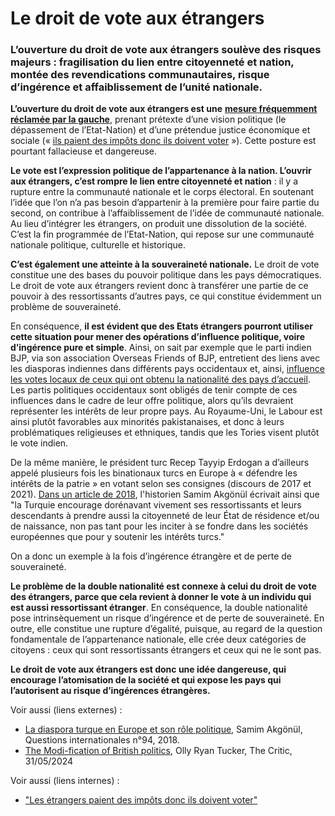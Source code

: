# Le droit de vote aux étrangers

### L’ouverture du droit de vote aux étrangers soulève des risques majeurs : fragilisation du lien entre citoyenneté et nation, montée des revendications communautaires, risque d’ingérence et affaiblissement de l’unité nationale.

**L’ouverture du droit de vote aux étrangers est une** [**mesure fréquemment réclamée par la gauche**](https://x.com/ErsiliaSoudais/status/1777704018933923953), prenant prétexte d’une vision politique (le dépassement de l’Etat-Nation) et d’une prétendue justice économique et sociale (« [ils paient des impôts donc ils doivent voter](les-etrangers-paient-des-impots-donc-ils-doivent-voter.md) »). Cette posture est pourtant fallacieuse et dangereuse.

**Le vote est l’expression politique de l’appartenance à la nation. L’ouvrir aux étrangers, c’est rompre le lien entre citoyenneté et nation** : il y a rupture entre la communauté nationale et le corps électoral. En soutenant l’idée que l’on n’a pas besoin d’appartenir à la première pour faire partie du second, on contribue à l’affaiblissement de l’idée de communauté nationale. Au lieu d’intégrer les étrangers, on produit une dissolution de la société. C’est la fin programmée de l’Etat-Nation, qui repose sur une communauté nationale politique, culturelle et historique.

**C’est également une atteinte à la souveraineté nationale.** Le droit de vote constitue une des bases du pouvoir politique dans les pays démocratiques. Le droit de vote aux étrangers revient donc à transférer une partie de ce pouvoir à des ressortissants d’autres pays, ce qui constitue évidemment un problème de souveraineté.

En conséquence, **il est évident que des Etats étrangers pourront utiliser cette situation pour mener des opérations d’influence politique, voire d’ingérence pure et simple**. Ainsi, on sait par exemple que le parti indien BJP, via son association Overseas Friends of BJP, entretient des liens avec les diasporas indiennes dans différents pays occidentaux et, ainsi, [influence les votes locaux de ceux qui ont obtenu la nationalité des pays d’accueil](https://thecritic.co.uk/the-modi-fication-of-british-politics/). Les partis politiques occidentaux sont obligés de tenir compte de ces influences dans le cadre de leur offre politique, alors qu’ils devraient représenter les intérêts de leur propre pays. Au Royaume-Uni, le Labour est ainsi plutôt favorables aux minorités pakistanaises, et donc à leurs problématiques religieuses et ethniques, tandis que les Tories visent plutôt le vote indien.

De la même manière, le président turc Recep Tayyip Erdogan a d’ailleurs appelé plusieurs fois les binationaux turcs en Europe à « défendre les intérêts de la patrie » en votant selon ses consignes (discours de 2017 et 2021). [Dans un article de 2018](https://shs.cairn.info/publications-de-samim-akgonul--4845?lang=fr), l'historien Samim Akgönül écrivait ainsi que "la Turquie encourage dorénavant vivement ses ressortissants et leurs descendants à prendre aussi la citoyenneté de leur État de résidence et/ou de naissance, non pas tant pour les inciter à se fondre dans les sociétés européennes que pour y soutenir les intérêts turcs."

On a donc un exemple à la fois d’ingérence étrangère et de perte de souveraineté.

**Le problème de la double nationalité est connexe à celui du droit de vote des étrangers, parce que cela revient à donner le vote à un individu qui est aussi ressortissant étranger**. En conséquence, la double nationalité pose intrinsèquement un risque d’ingérence et de perte de souveraineté. En outre, elle constitue une rupture d’égalité, puisque, au regard de la question fondamentale de l’appartenance nationale, elle crée deux catégories de citoyens : ceux qui sont ressortissants étrangers et ceux qui ne le sont pas.

**Le droit de vote aux étrangers est donc une idée dangereuse, qui encourage l’atomisation de la société et qui expose les pays qui l’autorisent au risque d’ingérences étrangères.**



Voir aussi (liens externes) :

* [La diaspora turque en Europe et son rôle politique](https://shs.cairn.info/magazine-questions-internationales-2018-6-page-77?lang=fr\&ref=doi), Samim Akgönül, Questions internationales n°94, 2018.
* [The Modi-fication of British politics](https://thecritic.co.uk/the-modi-fication-of-british-politics/), Olly Ryan Tucker, The Critic, 31/05/2024



Voir aussi (liens internes) :

* ["Les étrangers paient des impôts donc ils doivent voter"](les-etrangers-paient-des-impots-donc-ils-doivent-voter.md)
